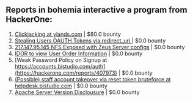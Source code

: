 ## Reports in bohemia interactive a program from HackerOne:
1. [Clickjacking at ylands.com](https://hackerone.com/reports/405342) | $80.0 bounty
2. [Stealing Users OAUTH Tokens via redirect_uri ](https://hackerone.com/reports/405100) | $0.0 bounty
3. [217.147.95.145 NFS Exposed with Zeus Server configs](https://hackerone.com/reports/287837) | $0.0 bounty
4. [IDOR to view User Order Information](https://hackerone.com/reports/287789) | $0.0 bounty
5. [Weak Password Policy on Signup at https://accounts.bistudio.com/auth](https://hackerone.com/reports/407973) | $0.0 bounty
6. [(Possible) staff account takeover via reset token bruteforce at helpdesk.bistudio.com](https://hackerone.com/reports/332632) | $0.0 bounty
7. [Apache Server Version Disclousure](https://hackerone.com/reports/406388) | $0.0 bounty